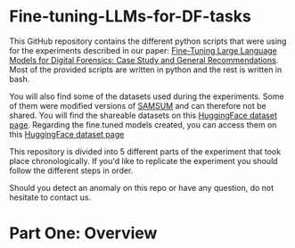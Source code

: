 Fine-tuning-LLMs-for-DF-tasks
=============================

This GitHub repository contains the different python scripts that were using for the experiments described in our paper: [Fine-Tuning Large Language Models for Digital Forensics: Case Study and General Recommendations](https://github.com/Michelet-Gaetan/Fine-tuning-LLMs-for-DF-tasks). Most of the provided scripts are written in python and the rest is written in bash.

You will also find some of the datasets used during the experiments. Some of them were modified versions of [SAMSUM](https://metatext.io/datasets/samsum) and can therefore not be shared. You will find the shareable datasets on this [HuggingFace dataset page](https://huggingface.co/GaetanMichelet/datasets). Regarding the fine.tuned models created, you can access them on this [HuggingFace dataset page](https://huggingface.co/GaetanMichelet/models)

This repository is divided into 5 different parts of the experiment that took place chronologically. If you'd like to replicate the experiment you should follow the different steps in order.

Should you detect an anomaly on this repo or have any question, do not hesitate to contact us.

# Part One: Overview
